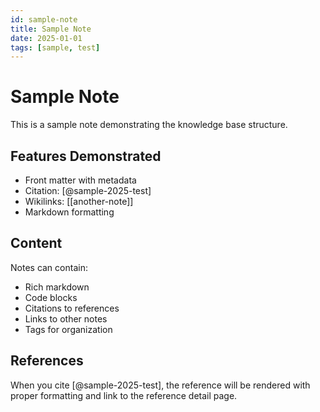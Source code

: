 ```yaml
---
id: sample-note
title: Sample Note
date: 2025-01-01
tags: [sample, test]
---
```


# Sample Note

This is a sample note demonstrating the knowledge base structure.

## Features Demonstrated

- Front matter with metadata
- Citation: [@sample-2025-test]
- Wikilinks: [[another-note]]
- Markdown formatting

## Content

Notes can contain:

- Rich markdown
- Code blocks
- Citations to references
- Links to other notes
- Tags for organization

## References

When you cite [@sample-2025-test], the reference will be rendered with proper formatting and link to the reference detail page.
